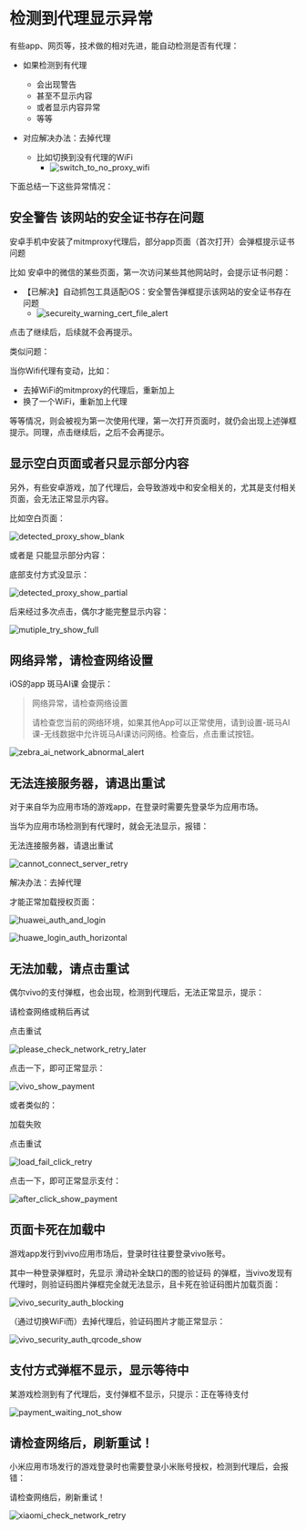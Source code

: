# 检测到代理显示异常

有些app、网页等，技术做的相对先进，能自动检测是否有代理：

* 如果检测到有代理
  * 会出现警告
  * 甚至不显示内容
  * 或者显示内容异常
  * 等等

* 对应解决办法：去掉代理
  * 比如切换到没有代理的WiFi
    * ![switch_to_no_proxy_wifi](../assets/img/switch_to_no_proxy_wifi.jpg)

下面总结一下这些异常情况：

## 安全警告 该网站的安全证书存在问题

安卓手机中安装了mitmproxy代理后，部分app页面（首次打开）会弹框提示证书问题

比如 安卓中的微信的某些页面，第一次访问某些其他网站时，会提示证书问题：

* 【已解决】自动抓包工具适配iOS：安全警告弹框提示该网站的安全证书存在问题
  * ![secureity_warning_cert_file_alert](../assets/img/secureity_warning_cert_file_alert.png)

点击了继续后，后续就不会再提示。

类似问题：

当你Wifi代理有变动，比如：

* 去掉WiFi的mitmproxy的代理后，重新加上
* 换了一个WiFi，重新加上代理

等等情况，则会被视为第一次使用代理，第一次打开页面时，就仍会出现上述弹框提示。同理，点击继续后，之后不会再提示。

## 显示空白页面或者只显示部分内容

另外，有些安卓游戏，加了代理后，会导致游戏中和安全相关的，尤其是支付相关页面，会无法正常显示内容。

比如空白页面：

![detected_proxy_show_blank](../assets/img/detected_proxy_show_blank.png)

或者是 只能显示部分内容：

底部支付方式没显示：

![detected_proxy_show_partial](../assets/img/detected_proxy_show_partial.jpg)

后来经过多次点击，偶尔才能完整显示内容：

![mutiple_try_show_full](../assets/img/mutiple_try_show_full.png)

## 网络异常，请检查网络设置

iOS的app 斑马AI课 会提示：

> 网络异常，请检查网络设置
> 
> 请检查您当前的网络环境，如果其他App可以正常使用，请到设置-斑马AI课-无线数据中允许斑马AI课访问网络。检查后，点击重试按钮。

![zebra_ai_network_abnormal_alert](../assets/img/zebra_ai_network_abnormal_alert.png)

## 无法连接服务器，请退出重试

对于来自华为应用市场的游戏app，在登录时需要先登录华为应用市场。

当华为应用市场检测到有代理时，就会无法显示，报错：

无法连接服务器，请退出重试

![cannot_connect_server_retry](../assets/img/cannot_connect_server_retry.jpg)

解决办法：去掉代理

才能正常加载授权页面：

![huawei_auth_and_login](../assets/img/huawei_auth_and_login.jpg)

![huawe_login_auth_horizontal](../assets/img/huawe_login_auth_horizontal.jpg)

## 无法加载，请点击重试

偶尔vivo的支付弹框，也会出现，检测到代理后，无法正常显示，提示：

请检查网络或稍后再试

点击重试

![please_check_network_retry_later](../assets/img/please_check_network_retry_later.jpg)

点击一下，即可正常显示：

![vivo_show_payment](../assets/img/vivo_show_payment.jpg)

或者类似的：

加载失败

点击重试

![load_fail_click_retry](../assets/img/load_fail_click_retry.jpg)

点击一下，即可正常显示支付：

![after_click_show_payment](../assets/img/after_click_show_payment.jpg)

## 页面卡死在加载中

游戏app发行到vivo应用市场后，登录时往往要登录vivo账号。

其中一种登录弹框时，先显示 滑动补全缺口的图的验证码 的弹框，当vivo发现有代理时，则验证码图片弹框完全就无法显示，且卡死在验证码图片加载页面：

![vivo_security_auth_blocking](../assets/img/vivo_security_auth_blocking.jpg)

（通过切换WiFi而）去掉代理后，验证码图片才能正常显示：

![vivo_security_auth_qrcode_show](../assets/img/vivo_security_auth_qrcode_show.jpg)

## 支付方式弹框不显示，显示等待中

某游戏检测到有了代理后，支付弹框不显示，只提示：正在等待支付

![payment_waiting_not_show](../assets/img/payment_waiting_not_show.jpg)

## 请检查网络后，刷新重试！

小米应用市场发行的游戏登录时也需要登录小米账号授权，检测到代理后，会报错：

请检查网络后，刷新重试！

![xiaomi_check_network_retry](../assets/img/xiaomi_check_network_retry.jpg)
